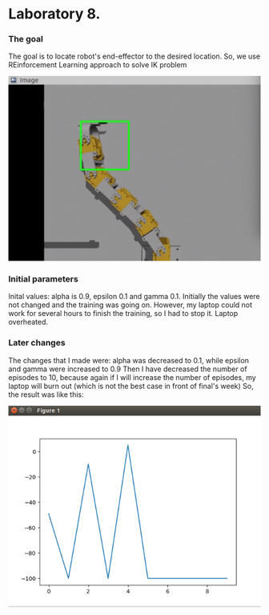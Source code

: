 # Laboratory 8.

### The goal
The goal is to locate robot's end-effector to the desired location. So, we use REinforcement Learning approach to solve IK problem

![](./images/true.png)

### Initial parameters
Inital values: alpha is 0.9, epsilon 0.1 and gamma 0.1.
Initially the values were not changed and the training was going on. However, my laptop could not work for several hours to finish the training, so I had to stop it.
Laptop overheated.

### Later changes
The changes that I made were:
alpha was decreased to 0.1, while epsilon and gamma were increased to 0.9
Then I have decreased the number of episodes to 10, because again if I will increase the number of episodes, my laptop will burn out (which is not the best case in front of final's week)
So, the result was like this:

![](./images/1.png)
